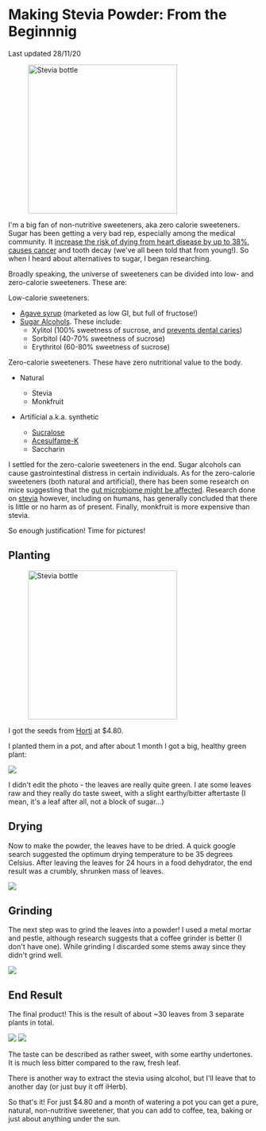 # Making Stevia Powder: From the Beginnnig

Last updated 28/11/20

<figure>
  <img src="/static/images/2020-11-28/iherb-stevia.jpg" alt="Stevia bottle" loading="lazy" width="300"/>
</figure>

I'm a big fan of non-nutritive sweeteners, aka zero calorie sweeteners. Sugar has been getting a very bad rep, especially among the medical community.  It [increase the risk of dying from heart disease by up to 38%][healthline-sugar], [causes cancer][ncbi-cancer] and tooth decay (we've all been told that from young!). So when I heard about alternatives to sugar, I began researching.

Broadly speaking, the universe of sweeteners can be divided into low- and zero-calorie sweeteners. These are:

Low-calorie sweeteners.

- [Agave syrup](https://www.healthline.com/nutrition/agave-nectar-is-even-worse-than-sugar) (marketed as low GI, but full of fructose!)
- [Sugar Alcohols](https://en.wikipedia.org/wiki/Sugar_alcohol#Sugar_alcohols_as_food_additives). These include:
    - Xylitol (100% sweetness of sucrose, and [prevents dental caries](https://www.ncbi.nlm.nih.gov/pmc/articles/PMC2836749/))
    - Sorbitol (40-70% sweetness of sucrose)
    - Erythritol (60-80% sweetness of sucrose)

Zero-calorie sweeteners. These have zero nutritional value to the body.

- Natural
    - Stevia
    - Monkfruit
    
- Artificial a.k.a. synthetic
    - [Sucralose](https://en.wikipedia.org/wiki/Sucralose)
    - [Acesulfame-K](https://en.wikipedia.org/wiki/Acesulfame_potassium)
    - Saccharin
    
I settled for the zero-calorie sweeteners in the end. Sugar alcohols can cause gastrointestinal distress in certain individuals. As for the zero-calorie sweeteners (both natural and artificial), there has been some research on mice suggesting that the [gut microbiome might be affected](https://journals.plos.org/plosone/article?id=10.1371/journal.pone.0199080). Research done on [stevia](https://academic.oup.com/jn/article/148/7/1186S/5049670) however, including on humans, has generally concluded that there is little or no harm as of present. Finally, monkfruit is more expensive than stevia.

So enough justification! Time for pictures!

## Planting

<figure>
  <img src="/static/images/2020-11-28/stevia-horti.jpg" alt="Stevia bottle" loading="lazy" width="300"/>
</figure>

I got the seeds from [Horti](https://horti.sg/product/stevia/) at $4.80.

I planted them in a pot, and after about 1 month I got a big, healthy green plant:

![](/static/images/2020-11-28/stevia-plant.jpg)

I didn't edit the photo - the leaves are really quite green. I ate some leaves raw and they really do taste sweet, with a slight earthy/bitter aftertaste (I mean, it's a leaf after all, not a block of sugar...)

## Drying

Now to make the powder, the leaves have to be dried. A quick google search suggested the optimum drying temperature to be 35 degrees Celsius. After leaving the leaves for 24 hours in a food dehydrator, the end result was a crumbly, shrunken mass of leaves.

![](/static/images/2020-11-28/stevia-drying.jpg)

## Grinding

The next step was to grind the leaves into a powder! I used a metal mortar and pestle, although research suggests that a coffee grinder is better (I don't have one). While grinding I discarded some stems away since they didn't grind well.

![](/static/images/2020-11-28/stevia-grinding.jpg)

## End Result

The final product! This is the result of about ~30 leaves from 3 separate plants in total.

![](/static/images/2020-11-28/powder-1.jpg)
![](/static/images/2020-11-28/powder-2.jpg)

The taste can be described as rather sweet, with some earthy undertones. It is much less bitter compared to the raw, fresh leaf.

There is another way to extract the stevia using alcohol, but I'll leave that to another day (or just buy it off iHerb).

So that's it! For just $4.80 and a month of watering a pot you can get a pure, natural, non-nutritive sweetener, that you can add to coffee, tea, baking or just about anything under the sun.


[healthline-sugar]: https://www.healthline.com/nutrition/too-much-sugar
[ncbi-cancer]: https://www.ncbi.nlm.nih.gov/pmc/articles/PMC3494407/
